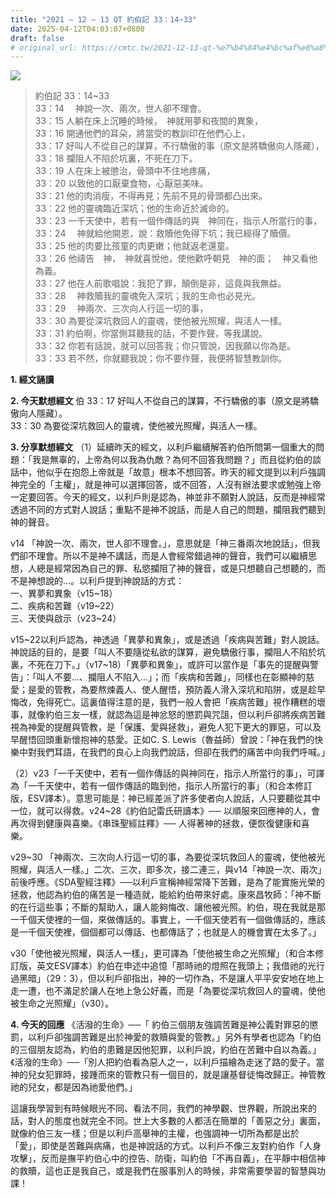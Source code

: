 ```yaml
---
title: "2021 – 12 – 13 QT 約伯記 33：14~33"
date: 2025-04-12T04:03:07+0800
draft: false
# original_url: https://cmtc.tw/2021-12-13-qt-%e7%b4%84%e4%bc%af%e8%a8%98-33%ef%bc%9a1433
---
```


![](/images/qt.jpg)
> 約伯記 33：14\~33  
> 33：14 　神說一次、兩次，世人卻不理會。  
> 33：15 人躺在床上沉睡的時候，　神就用夢和夜間的異象，  
> 33：16 開通他們的耳朵，將當受的教訓印在他們心上，  
> 33：17 好叫人不從自己的謀算，不行驕傲的事（原文是將驕傲向人隱藏），  
> 33：18 攔阻人不陷於坑裏，不死在刀下。  
> 33：19 人在床上被懲治，骨頭中不住地疼痛，  
> 33：20 以致他的口厭棄食物，心厭惡美味。  
> 33：21 他的肉消瘦，不得再見；先前不見的骨頭都凸出來。  
> 33：22 他的靈魂臨近深坑；他的生命近於滅命的。  
> 33：23 一千天使中，若有一個作傳話的與　神同在，指示人所當行的事，  
> 33：24 　神就給他開恩，說：救贖他免得下坑；我已經得了贖價。  
> 33：25 他的肉要比孩童的肉更嫩；他就返老還童。  
> 33：26 他禱告　神，　神就喜悅他，使他歡呼朝見　神的面；　神又看他為義。  
> 33：27 他在人前歌唱說：我犯了罪，顛倒是非，這竟與我無益。  
> 33：28 　神救贖我的靈魂免入深坑；我的生命也必見光。  
> 33：29 　神兩次、三次向人行這一切的事，  
> 33：30 為要從深坑救回人的靈魂，使他被光照耀，與活人一樣。  
> 33：31 約伯啊，你當側耳聽我的話，不要作聲，等我講說。  
> 33：32 你若有話說，就可以回答我；你只管說，因我願以你為是。  
> 33：33 若不然，你就聽我說；你不要作聲，我便將智慧教訓你。

**1. 經文誦讀**

**2.  今天默想經文**
伯 33：17 好叫人不從自己的謀算，不行驕傲的事（原文是將驕傲向人隱藏）。  
33：30 為要從深坑救回人的靈魂，使他被光照耀，與活人一樣。

**3. 分享默想經文**
（1）延續昨天的經文，以利戶繼續解答約伯所問第一個重大的問題：「我是無辜的，上帝為何以我為仇敵？為何不回答我問題？」而且從約伯的談話中，他似乎在抱怨上帝就是「故意」根本不想回答。昨天的經文提到以利戶強調神完全的「主權」，就是神可以選擇回答，或不回答，人沒有辦法要求或勉強上帝一定要回答。今天的經文，以利戶則是認為，神並非不願對人說話，反而是神經常透過不同的方式對人說話；重點不是神不說話，而是人自己的問題，攔阻我們聽到神的聲音。

v14 「神說一次、兩次，世人卻不理會。」，意思就是「神三番兩次地說話」，但我們卻不理會。所以不是神不講話，而是人會經常錯過神的聲音，我們可以繼續思想，人總是經常因為自己的罪、私慾攔阻了神的聲音，或是只想聽自己想聽的，而不是神想說的…。以利戶提到神說話的方式：  
一、異夢和異象（v15\~18）  
二、疾病和苦難（v19\~22）  
三、天使與啟示（v23\~24）

v15\~22以利戶認為，神透過「異夢和異象」，或是透過「疾病與苦難」對人說話。神說話的目的，是要「叫人不要隨從私欲的謀算，避免驕傲行事，攔阻人不陷於坑裏，不死在刀下。」（v17\~18）「異夢和異象」，或許可以當作是「事先的提醒與警告」：「叫人不要…、攔阻人不陷入…」；而「疾病和苦難」，同樣也在彰顯神的慈愛；是愛的管教，為要熬煉義人、使人醒悟，預防義人滑入深坑和陷阱，或是趁早悔改，免得死亡。這裏值得注意的是，我們一般人會把「疾病苦難」視作糟糕的壞事，就像約伯三友一樣，就認為這是神忿怒的懲罰與咒詛，但以利戶卻將疾病苦難視為神愛的提醒與管教，是「保護、愛與拯救」，避免人犯下更大的罪惡，可以及早醒悟回頭重新懷抱神的慈愛。正如C. S. Lewis（魯益師）曾說：「神在我們的快樂中對我們耳語，在我們的良心上向我們說話，但卻在我們的痛苦中向我們呼喊。」

（2）v23「一千天使中，若有一個作傳話的與神同在，指示人所當行的事」，可譯為「一千天使中，若有一個作傳話的臨到他，指示人所當行的事」（和合本修訂版，ESV譯本）。意思可能是：神已經差派了許多使者向人說話，人只要聽從其中一位，就可以得救。v24\~28《約伯記雷氏研讀本》── 以順服來回應神的人，會再次得到健康與喜樂。《串珠聖經註釋》── 人得著神的拯救，便恢復健康和喜樂。

v29\~30 「神兩次、三次向人行這一切的事，為要從深坑救回人的靈魂，使他被光照耀，與活人一樣。」二次、三次，即多次，接二連三，與v14「神說一次、兩次」前後呼應。《SDA聖經注釋》──以利戶宣稱神經常降下苦難，是為了能實施光榮的拯救，他認為約伯的痛苦是一種造就，能給約伯帶來好處。康來昌牧師：「神不斷的在行這些事；不斷的幫助人，讓人能夠悔改、讓他被光照。約伯，現在我就是那一千個天使裡的一個，來做傳話的。事實上，一千個天使若有一個做傳話的，應該是一千個天使裡，個個都可以傳話、也都傳話了；也就是人的機會實在太多了。」

v30「使他被光照耀，與活人一樣」，更可譯為「使他被生命之光照耀」（和合本修訂版，英文ESV譯本）約伯在申述中追憶「那時祂的燈照在我頭上；我借祂的光行過黑暗」（29：3），但以利戶卻指出，神的一切作為，不是讓人平平安安地在地上走一遭，也不滿足於讓人在地上急公好義，而是「為要從深坑救回人的靈魂，使他被生命之光照耀」（v30）。

**4. 今天的回應**
《活潑的生命》──「 約伯三個朋友強調苦難是神公義對罪惡的懲罰，以利戶卻強調苦難是出於神愛的救贖與愛的管教。」另外有學者也認為「約伯的三個朋友認為，約伯的患難是因他犯罪，以利戶說，約伯在苦難中自以為義。」《活潑的生命》──「別人把約伯看為惡人之一，以利戶描繪為走迷了路的愛子。當神的兒女犯罪時，接踵而來的管教只有一個目的，就是讓基督徒悔改歸正。神管教祂的兒女，都是因為祂愛他們。」

這讓我學習到有時候眼光不同、看法不同，我們的神學觀、世界觀，所說出來的話，對人的態度也就完全不同。世上大多數的人都活在簡單的「善惡之分」裏面，就像約伯三友一樣；但是以利戶高舉神的主權，也強調神一切所為都是出於「愛」，即使是苦難與病痛，也是神說話的方式。以利戶不像三友對約伯作「人身攻擊」，反而是撫平約伯心中的控告、防衛，叫約伯「不再自義」，在平靜中相信神的救贖，這也正是我自己，或是我們在服事別人的時候，非常需要學習的智慧與功課！
